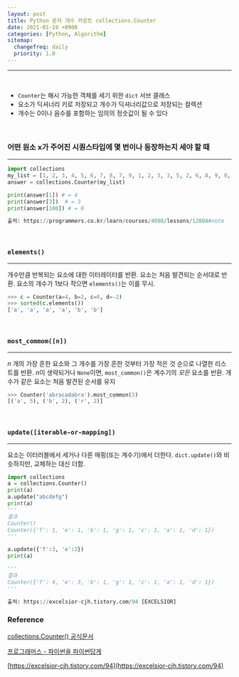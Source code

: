 ```yaml
---
layout: post
title: Python 문자 개수 카운트 collections.Counter
date: 2021-01-19 +0900
categories: [Python, Algorithm]
sitemap:
  changefreq: daily
  priority: 1.0
---
```


---

<br>

- `Counter`는 해시 가능한 객체를 세기 위한 `dict` 서브 클래스
- 요소가 딕셔너리 키로 저장되고 개수가 딕셔너리값으로 저장되는 컬렉션
- 개수는 0이나 음수를 포함하는 임의의 정숫값이 될 수 있다

<br>

### **어떤 원소 x가 주어진 시퀀스타입에 몇 번이나 등장하는지 세야 할 때**

---

```python
import collections
my_list = [1, 2, 3, 4, 5, 6, 7, 8, 7, 9, 1, 2, 3, 3, 5, 2, 6, 8, 9, 0, 1, 1, 4, 7, 0]
answer = collections.Counter(my_list)

print(answer[1]) # = 4
print(answer[3])  # = 3
print(answer[100]) # = 0

출처: https://programmers.co.kr/learn/courses/4008/lessons/12804#note
```

<br>

### **`elements()`**

---

개수만큼 반복되는 요소에 대한 이터레이터를 반환. 요소는 처음 발견되는 순서대로 반환. 요소의 개수가 1보다 작으면 `elements()`는 이를 무시.

```python
>>> c = Counter(a=4, b=2, c=0, d=-2)
>>> sorted(c.elements())
['a', 'a', 'a', 'a', 'b', 'b']
```

<br>

### **`most_commom([n])`**

---

*n* 개의 가장 흔한 요소와 그 개수를 가장 흔한 것부터 가장 적은 것 순으로 나열한 리스트를 반환. *n*이 생략되거나 `None`이면, `most_common()`은 계수기의 *모든* 요소를 반환. 개수가 같은 요소는 처음 발견된 순서를 유지

```python
>>> Counter('abracadabra').most_common(3)
[('a', 5), ('b', 2), ('r', 2)]
```

<br>

### **`update([iterable-or-mapping])`**

---

요소는 이터러블에서 세거나 다른 매핑(또는 계수기)에서 더한다. `dict.update()`와 비슷하지만, 교체하는 대신 더함.

```python
import collections
a = collections.Counter()
print(a)
a.update("abcdefg")
print(a)
'''
결과
Counter()
Counter({'f': 1, 'e': 1, 'b': 1, 'g': 1, 'c': 1, 'a': 1, 'd': 1})
'''

a.update({'f':3, 'e':2})
print(a)

'''
결과
Counter({'f': 4, 'e': 3, 'b': 1, 'g': 1, 'c': 1, 'a': 1, 'd': 1})
'''

출처: https://excelsior-cjh.tistory.com/94 [EXCELSIOR]
```

### Reference

[collections.Counter() 공식문서](https://docs.python.org/ko/3/library/collections.html#collections.Counter)

[프로그래머스 - 파이썬을 파이썬답게](https://programmers.co.kr/learn/courses/4008/lessons/12804#note)

[https://excelsior-cjh.tistory.com/94](https://excelsior-cjh.tistory.com/94)
